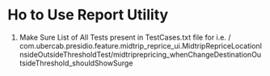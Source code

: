 # Ho to Use Report Utility 
1. Make Sure List of All Tests present in TestCases.txt file
    for i.e. 
    <Test Class Full Reference>/<Test Case Method Name>
    com.ubercab.presidio.feature.midtrip_reprice_ui.MidtripRepriceLocationInsideOutsideThresholdTest/midtriprepricing_whenChangeDestinationOutsideThreshold_shouldShowSurge